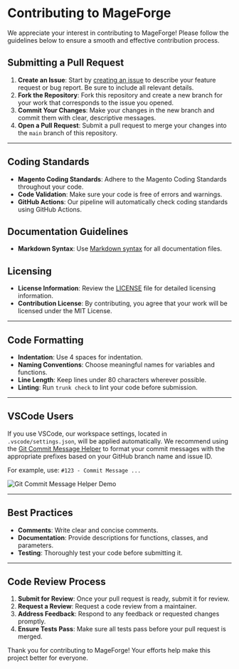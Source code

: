 # Contributing to MageForge

We appreciate your interest in contributing to MageForge! Please follow the guidelines below to ensure a smooth and effective contribution process.

## Submitting a Pull Request

1. **Create an Issue**: Start by [creating an issue](https://github.com/OpenForgeProject/mageforge/issues) to describe your feature request or bug report. Be sure to include all relevant details.
2. **Fork the Repository**: Fork this repository and create a new branch for your work that corresponds to the issue you opened.
3. **Commit Your Changes**: Make your changes in the new branch and commit them with clear, descriptive messages.
4. **Open a Pull Request**: Submit a pull request to merge your changes into the `main` branch of this repository.

---

## Coding Standards

- **Magento Coding Standards**: Adhere to the Magento Coding Standards throughout your code.
- **Code Validation**: Make sure your code is free of errors and warnings.
- **GitHub Actions**: Our pipeline will automatically check coding standards using GitHub Actions.

## Documentation Guidelines

- **Markdown Syntax**: Use [Markdown syntax](https://www.markdownguide.org/basic-syntax/) for all documentation files.

## Licensing

- **License Information**: Review the [LICENSE](./LICENSES) file for detailed licensing information.
- **Contribution License**: By contributing, you agree that your work will be licensed under the MIT License.

---

## Code Formatting

- **Indentation**: Use 4 spaces for indentation.
- **Naming Conventions**: Choose meaningful names for variables and functions.
- **Line Length**: Keep lines under 80 characters wherever possible.
- **Linting**: Run `trunk check` to lint your code before submission.

---

## VSCode Users

If you use VSCode, our workspace settings, located in `.vscode/settings.json`, will be applied automatically. We recommend using the [Git Commit Message Helper](https://marketplace.visualstudio.com/items?itemName=D3skdev.git-commit-message-helper) to format your commit messages with the appropriate prefixes based on your GitHub branch name and issue ID.

For example, use: `#123 - Commit Message ...`

![Git Commit Message Helper Demo](https://github.com/d3skdev/git-prefix/raw/master/images/demo.gif)

---

## Best Practices

- **Comments**: Write clear and concise comments.
- **Documentation**: Provide descriptions for functions, classes, and parameters.
- **Testing**: Thoroughly test your code before submitting it.

---

## Code Review Process

1. **Submit for Review**: Once your pull request is ready, submit it for review.
2. **Request a Review**: Request a code review from a maintainer.
3. **Address Feedback**: Respond to any feedback or requested changes promptly.
4. **Ensure Tests Pass**: Make sure all tests pass before your pull request is merged.

Thank you for contributing to MageForge! Your efforts help make this project better for everyone.
